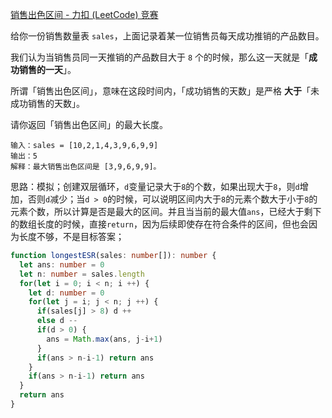 [销售出色区间 - 力扣 (LeetCode) 竞赛](https://leetcode.cn/contest/hhrc2022/problems/0Wx4Pc/)

给你一份销售数量表 `sales`，上面记录着某一位销售员每天成功推销的产品数目。

我们认为当销售员同一天推销的产品数目大于 `8` 个的时候，那么这一天就是「**成功销售的一天**」。

所谓「销售出色区间」，意味在这段时间内，「成功销售的天数」是严格 **大于**「未成功销售的天数」。

请你返回「销售出色区间」的最大长度。

```
输入：sales = [10,2,1,4,3,9,6,9,9]
输出：5
解释：最大销售出色区间是 [3,9,6,9,9]。
```

思路：模拟；创建双层循环，`d`变量记录大于`8`的个数，如果出现大于`8`，则`d`增加，否则`d`减少；当`d > 0`的时候，可以说明区间内大于`8`的元素个数大于小于`8`的元素个数，所以计算是否是最大的区间。并且当当前的最大值`ans`，已经大于剩下的数组长度的时候，直接`return`，因为后续即使存在符合条件的区间，但也会因为长度不够，不是目标答案；

```typescript
function longestESR(sales: number[]): number {
  let ans: number = 0
  let n: number = sales.length
  for(let i = 0; i < n; i ++) {
    let d: number = 0
    for(let j = i; j < n; j ++) {
      if(sales[j] > 8) d ++
      else d --
      if(d > 0) {
        ans = Math.max(ans, j-i+1)
      }
      if(ans > n-i-1) return ans
    }
    if(ans > n-i-1) return ans
  }
  return ans
}
```

